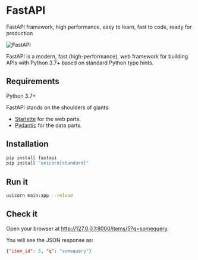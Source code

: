 # FastAPI

FastAPI framework, high performance, easy to learn, fast to code, ready for production

![FastAPI](https://camo.githubusercontent.com/86d9ca3437f5034da052cf0fd398299292aab0e4479b58c20f2fc37dd8ccbe05/68747470733a2f2f666173746170692e7469616e676f6c6f2e636f6d2f696d672f6c6f676f2d6d617267696e2f6c6f676f2d7465616c2e706e67)

FastAPI is a modern, fast (high-performance), web framework for building APIs with Python 3.7+ based on standard Python type hints.

## Requirements
Python 3.7+

FastAPI stands on the shoulders of giants:

<ul>
<li><a href="https://www.starlette.io/" class="external-link" target="_blank">Starlette</a> for the web parts.</li>
<li><a href="https://pydantic-docs.helpmanual.io/" class="external-link" target="_blank">Pydantic</a> for the data parts.</li>
</ul>

## Installation
```bash
pip install fastapi
pip install "uvicorn[standard]"
```

## Run it
```bash
uvicorn main:app --reload
```

## Check it

<p>Open your browser at <a href="http://127.0.0.1:8000/items/5?q=somequery" class="external-link" target="_blank">http://127.0.0.1:8000/items/5?q=somequery</a>.</p>

You will see the JSON response as:

```json
{"item_id": 5, "q": "somequery"}
```
